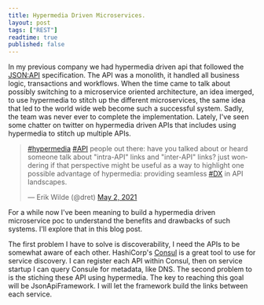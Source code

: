 ```yaml
---
title: Hypermedia Driven Microservices.
layout: post
tags: ["REST"]
readtime: true
published: false
---
```


In my previous company we had hypermedia driven api that followed the [JSON:API](https://jsonapi.org/) specification. The API was a monolith, it handled all business logic, transactions and workflows. When the time came to talk about possibly switching to a microservice oriented architecture, an idea imerged, to use hypermedia to stitch up the different microservices, the same idea that led to the world wide web become such a successful system. Sadly, the team was never ever to complete the implementation. Lately, I've seen some chatter on twitter on hypermedia driven APIs that includes using hypermedia to stitch up multiple APIs.

<blockquote class="twitter-tweet"><p lang="en" dir="ltr"><a href="https://twitter.com/hashtag/hypermedia?src=hash&amp;ref_src=twsrc%5Etfw">#hypermedia</a> <a href="https://twitter.com/hashtag/API?src=hash&amp;ref_src=twsrc%5Etfw">#API</a> people out there: have you talked about or heard someone talk about &quot;intra-API&quot; links and &quot;inter-API&quot; links? just wondering if that perspective might be useful as a way to highlight one possible advantage of hypermedia: providing seamless <a href="https://twitter.com/hashtag/DX?src=hash&amp;ref_src=twsrc%5Etfw">#DX</a> in API landscapes.</p>&mdash; Erik Wilde (@dret) <a href="https://twitter.com/dret/status/1388871515136012291?ref_src=twsrc%5Etfw">May 2, 2021</a></blockquote> <script async src="https://platform.twitter.com/widgets.js" charset="utf-8"></script>

For a while now I've been meaning to build a hypermedia driven microservice poc to understand the benefits and drawbacks of such systems. I'll explore that in this blog post.

The first problem I have to solve is discoverability, I need the APIs to be somewhat aware of each other. HashiCorp's [Consul](https://www.hashicorp.com/products/consul) is a great tool to use for service discovery. I can register each API within Consul, then on service startup I can query Consule for metadata, like DNS. The second problem to is the stiching these API using hypermedia. The key to reaching this goal will be JsonApiFramework. I will let the framework build the links between each service. 

